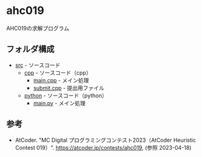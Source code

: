 # ahc019

AHC019の求解プログラム

## フォルダ構成

- [src](src) - ソースコード
  - [cpp](src/cpp) - ソースコード（cpp）
    - [main.cpp](src/cpp/main.cpp) - メイン処理
    - [submit.cpp](src/cpp/submit.cpp) - 提出用ファイル
  - [python](src/python) - ソースコード（python）
    - [main.py](src/python/main.py) - メイン処理

## 参考

- AtCoder. "MC Digital プログラミングコンテスト2023（AtCoder Heuristic Contest 019）". <https://atcoder.jp/contests/ahc019>, (参照 2023-04-18)
